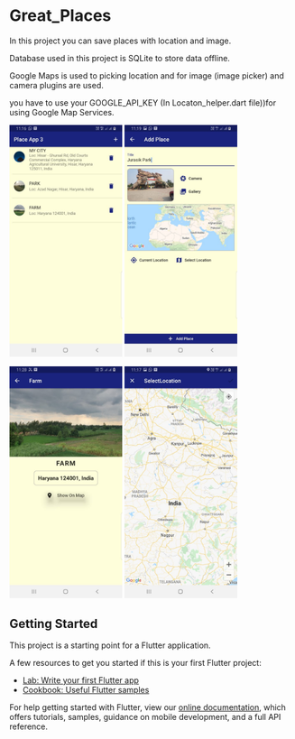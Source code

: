 # Great_Places

In this project you can save places with location and image.

Database used in this project is SQLite to store data offline.

Google Maps is used to picking location and for image (image picker) and camera plugins are used.

you have to use your GOOGLE_API_KEY (In Locaton_helper.dart file))for using Google Map Services.


  

<img src="Screenshot/WhatsApp%20Image%202020-12-03%20at%2011.19.36%20(2).jpeg" width=200>                                         <img src="https://raw.githubusercontent.com/agrkamal/fluter_save_places/master/Screenshot/WhatsApp%20Image%202020-12-03%20at%2011.19.36.jpeg" width=200>

<img src="Screenshot/WhatsApp%20Image%202020-12-03%20at%2011.31.09.jpeg" width=200>                                             <img src="Screenshot/WhatsApp%20Image%202020-12-03%20at%2011.19.36%20(1).jpeg" width=200>

## Getting Started

This project is a starting point for a Flutter application.

A few resources to get you started if this is your first Flutter project:

- [Lab: Write your first Flutter app](https://flutter.dev/docs/get-started/codelab)
- [Cookbook: Useful Flutter samples](https://flutter.dev/docs/cookbook)

For help getting started with Flutter, view our
[online documentation](https://flutter.dev/docs), which offers tutorials,
samples, guidance on mobile development, and a full API reference.
